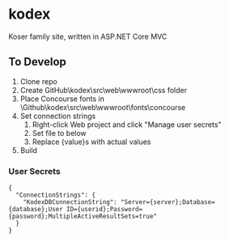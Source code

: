 # kodex
Koser family site, written in ASP.NET Core MVC

## To Develop
1. Clone repo
2. Create GitHub\kodex\src\web\wwwroot\css folder
3. Place Concourse fonts in \Github\kodex\src\web\wwwroot\fonts\concourse
4. Set connection strings
    1. Right-click Web project and click "Manage user secrets"
    2. Set file to below
    3. Replace {value}s with actual values
5. Build

### User Secrets
```
{
  "ConnectionStrings": {
    "KodexDBConnectionString": "Server={server};Database={database};User ID={userid};Password={password};MultipleActiveResultSets=true"
  }
}
